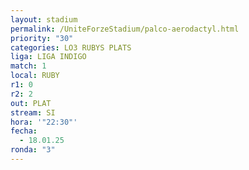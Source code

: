 ```yaml
---
layout: stadium
permalink: /UniteForzeStadium/palco-aerodactyl.html
priority: "30"
categories: LO3 RUBYS PLATS
liga: LIGA INDIGO
match: 1
local: RUBY
r1: 0
r2: 2
out: PLAT
stream: SI
hora: '"22:30"'
fecha:
  - 18.01.25
ronda: "3"
---
```

